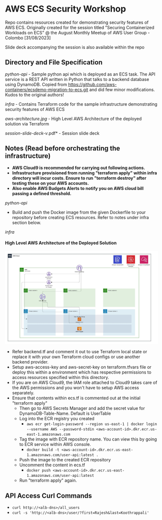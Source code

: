 # AWS ECS Security Workshop

Repo contains resources created for demonstrating security features of AWS ECS. Originally created for the session titled "Securing Containerized Workloads on ECS" @ the August Monthly Meetup of AWS User Group - Colombo [31/08/2023]

Slide deck accompanying the session is also available within the repo

## Directory and File Specification

*python-api* - Sample python api which is deployed as an ECS task. The API service is a REST API written in Python that talks to a backend database using DynamoDB. Copied from https://github.com/aws-containers/ecsdemo-migration-to-ecs.git and did few minor modifications. Kudos to the original authors!

*infra* - Contains Terraform code for the sample infrastructure demonstrating security features of AWS ECS

*aws-architecture.jpg* - High Level AWS Architecture of the deployed solution via Terraform

*session-slide-deck-v*.pdf* - Session slide deck

## Notes (Read before orchestrating the infrastructure)

- **AWS Cloud9 is recommended for carrying out following actions.**
- **Infrastructure provisioned from running "terraform apply" within infra directory will incur costs. Ensure to run "terraform destroy" after testing these on your AWS accounts.**
- **Also enable AWS Budgets Alerts to notify you on AWS cloud bill passing a defined threshold.**

*python-api* 
- Build and push the Docker image from the given Dockerfile to your repository before creating ECS resources. Refer to notes under infra section below. 

*infra*

#### High Level AWS Architecture of the Deployed Solution

![Reference Architecture](./aws-architecture.jpeg)

- Refer backend.tf and comment it out to use Terraform local state or replace it with your own Terraform cloud configs or use another backend provider.
- Setup aws-access-key and aws-secret-key on terraform.tfvars file or deploy this within a environment which has respective permissions to access resources specified within this directory. 
- If you are on AWS Cloud9, the IAM role attached to Cloud9 takes care of the AWS permissions and you won't have to setup AWS access separately.
- Ensure that contents within ecs.tf is commented out at the initial "terraform apply"
    - Then go to AWS Secrets Manager and add the secret value for DynamoDB-Table-Name. Default is UserTable
    - Log into the ECR registry you created
      - `aws ecr get-login-password --region us-east-1 | docker login --username AWS --password-stdin <aws-account-id>.dkr.ecr.us-east-1.amazonaws.com`
    - Tag the image with ECR repository name. You can view this by going to ECR service within AWS console.
      - `docker build -t <aws-account-id>.dkr.ecr.us-east-1.amazonaws.com/user-api:latest .`
    - Push the image to the created ECR repository
    - Uncomment the content in ecs.tf
      - `docker push <aws-account-id>.dkr.ecr.us-east-1.amazonaws.com/user-api:latest`
    - Run "terraform apply" again.

## API Access Curl Commands

- `curl http://<alb-dns>/all_users`
- `curl -s 'http://<alb-dns>/user/?first=Rajesh&last=Koothrappali'`